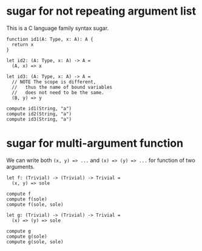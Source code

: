 # sugar for not repeating argument list

This is a C language family syntax sugar.

```cicada
function id1(A: Type, x: A): A {
  return x
}

let id2: (A: Type, x: A) -> A =
  (A, x) => x

let id3: (A: Type, x: A) -> A =
  // NOTE The scope is different,
  //   thus the name of bound variables
  //   does not need to be the same.
  (B, y) => y

compute id1(String, "a")
compute id2(String, "a")
compute id3(String, "a")
```

# sugar for multi-argument function

We can write both `(x, y) => ...` and `(x) => (y) => ...` for function of two arguments.

```cicada
let f: (Trivial) -> (Trivial) -> Trivial =
  (x, y) => sole

compute f
compute f(sole)
compute f(sole, sole)

let g: (Trivial) -> (Trivial) -> Trivial =
  (x) => (y) => sole

compute g
compute g(sole)
compute g(sole, sole)
```
